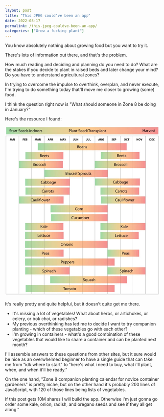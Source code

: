 ```yaml
---
layout: post
title: "This JPEG could've been an app"
date: 2022-03-17
permalink: /this-jpeg-couldve-been-an-app/
categories: ["Grow a fucking plant"]
---
```


You know absolutely nothing about growing food but you want to try it.

There's lots of information out there, and that's the problem. 

How much reading and deciding and planning do you need to do? What are the stakes if you decide to plant in raised beds and later change your mind? Do you have to understand agricultural zones?

In trying to overcome the impulse to overthink, overplan, and never execute, I'm trying to do something today that'll move me closer to growing (some) food.

I think the question right now is "What should someone in Zone 8 be doing in January?"

Here's the resource I found: 

[![Zone 8 planting calendar](/images/zone-8-calendar.webp)](https://www.ufseeds.com/zone-8-planting-calendar.html)

It's really pretty and quite helpful, but it doesn't quite get me there.

- It's missing a lot of vegetables! What about herbs, or artichokes, or celery, or bok choi, or radishes?
- My previous overthinking has led me to decide I want to try companion planting - which of these vegetables go with each other?
- I'm growing in containers - what's a good combination of these vegetables that would like to share a container and can be planted next month?


I'll assemble answers to these questions from other sites, but it sure would be nice as an overwhelmed beginner to have a single guide that can take me from "idk where to start" to "here's what i need to buy, what i'll plant, when, and when it'll be ready."

On the one hand, "Zone 8 companion planting calendar for novice container gardeners" is pretty niche, but on the other hand it's probably 200 lines of JavaScript, with 120 of those lines being lists of vegetables.

If this post gets 10M shares I will build the app. Otherwise I'm just gonna go order some kale, onion, radish, and oregano seeds and see if they all get along."
